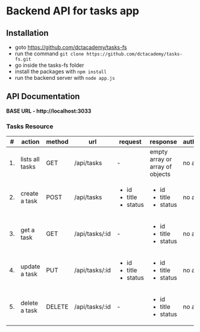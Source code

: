 # Backend API for tasks app 

## Installation 
* goto https://github.com/dctacademy/tasks-fs
* run the command `git clone https://github.com/dctacademy/tasks-fs.git`
* go inside the tasks-fs folder 
* install the packages with `npm install` 
* run the backend server with `node app.js` 


## API Documentation
**BASE URL - http://localhost:3033** 
### Tasks Resource 

| # | action | method | url | request | response | authentication |
| ----- |-----|-------|--------|---------|------| ------|
| 1. | lists all tasks | GET | /api/tasks | - | empty array or array of objects <br/> | no auth | 
| 2. | create a task | POST | /api/tasks  | <ul><li>id</li> <li>title</li> <li> status </li></ul> | <ul><li>id</li> <li>title</li> <li> status </li></ul> | no auth | 
| 3. | get a task | GET | /api/tasks/:id  | - | <ul><li>id</li> <li>title</li> <li> status </li></ul>  | no auth | 
| 4. | update a task | PUT | /api/tasks/:id  | <ul><li>id</li> <li>title</li> <li> status </li></ul>  | <ul><li>id</li> <li>title</li> <li> status </li></ul> | no auth | 
| 5. | delete a task | DELETE | /api/tasks/:id  | - | <ul><li>id</li> <li>title</li> <li> status </li></ul>  | no auth | 
